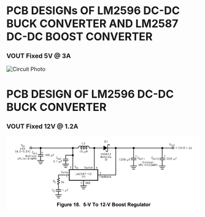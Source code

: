 # PCB DESIGNs OF LM2596 DC-DC BUCK CONVERTER AND LM2587 DC-DC BOOST CONVERTER

### VOUT Fixed 5V @ 3A

![Circuit Photo](https://github.com/MuhammedErkam/PCB-DESIGNS/blob/master/LM2596/CircuitDesign.PNG)

# PCB DESIGN OF LM2596 DC-DC BUCK CONVERTER

### VOUT Fixed 12V @ 1.2A
![Circuit Photo](https://github.com/MuhammedErkam/CONVERTER-DESIGNS/blob/master/LM2587/CircuitDesign.PNG)
